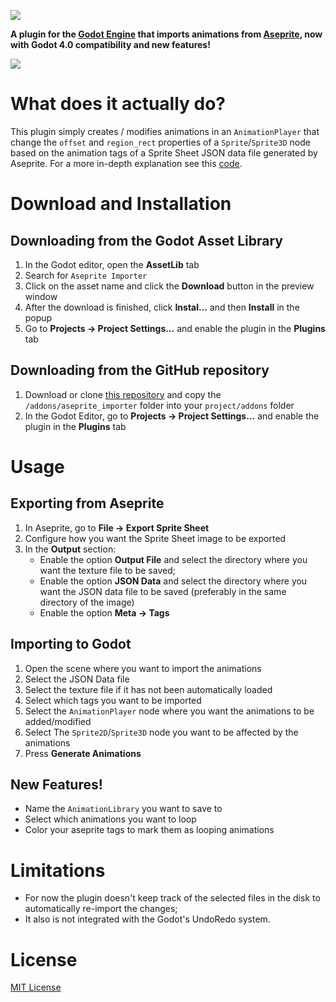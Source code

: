 [![](https://github.com/hectorid/aseprite_importer/blob/master/images/logo.png?raw=true)](https://github.com/hectorid/aseprite_importer)

**A plugin for the [Godot Engine](https://godotengine.org/) that imports animations from [Aseprite](https://www.aseprite.org/), now with Godot 4.0 compatibility and new features!**

[![](https://github.com/hectorid/aseprite_importer/blob/master/images/screenshots/plugin_preview.png?raw=true)](https://github.com/hectorid/aseprite_importer/blob/master/images/screenshots/plugin_preview.png?raw=true)

What does it actually do?
================
This plugin simply creates / modifies animations in an `AnimationPlayer` that change the `offset` and `region_rect` properties of a `Sprite`/`Sprite3D` node based on the animation tags of a Sprite Sheet JSON data file generated by Aseprite. For a more in-depth explanation see this [code](https://github.com/hectorid/aseprite_importer/blob/master/addons/aseprite_importer/classes/AsepriteImporter.gd).

Download and Installation
=========================
Downloading from the Godot Asset Library
----------------------------------------
1. In the Godot editor, open the **AssetLib** tab
2. Search for `Aseprite Importer`
3. Click on the asset name and click the **Download** button in the preview window
4. After the download is finished, click **Instal...** and then **Install** in the popup
5. Go to **Projects -> Project Settings...** and enable the plugin in the **Plugins** tab

Downloading from the GitHub repository
--------------------------------------
1. Download or clone [this repository](https://github.com/hectorid/aseprite_importer) and copy the `/addons/aseprite_importer` folder into your `project/addons` folder
2. In the Godot Editor, go to **Projects -> Project Settings...** and enable the plugin in the **Plugins** tab

Usage
====
Exporting from Aseprite
-----------------------------
1. In Aseprite, go to **File -> Export Sprite Sheet**
2. Configure how you want the Sprite Sheet image to be exported
3. In the **Output** section:
   - Enable the option **Output File** and select the directory where you want the texture file to be saved;
   - Enable the option **JSON Data** and select the directory where you want the JSON data file to be saved (preferably in the same directory of the image)
   - Enable the option **Meta -> Tags**

Importing to Godot
----------------------
1. Open the scene where you want to import the animations
2. Select the JSON Data file
3. Select the texture file if it has not been automatically loaded
4. Select which tags you want to be imported
5. Select the `AnimationPlayer` node where you want the animations to be added/modified
6. Select The `Sprite2D`/`Sprite3D` node you want to be affected by the animations
7. Press **Generate Animations**

New Features!
----------------------
- Name the `AnimationLibrary` you want to save to
- Select which animations you want to loop
- Color your aseprite tags to mark them as looping animations


Limitations
=======
- For now the plugin doesn't keep track of the selected files in the disk to automatically re-import the changes;
- It also is not integrated with the Godot's UndoRedo system.

License
=====
[MIT License](https://github.com/hectorid/aseprite_importer/blob/master/LICENSE)




